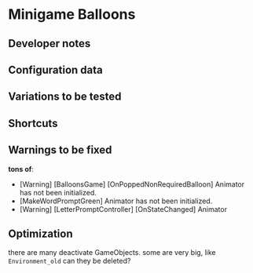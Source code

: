 # Minigame Balloons

## Developer notes

## Configuration data

## Variations to be tested

## Shortcuts

## Warnings to be fixed

**tons of**:
- [Warning] [BalloonsGame] [OnPoppedNonRequiredBalloon] Animator has not been initialized.
- [MakeWordPromptGreen] Animator has not been initialized.
- [Warning] [LetterPromptController] [OnStateChanged] Animator

## Optimization

there are many deactivate GameObjects.
some are very big, like `Environment_old` can they be deleted?
